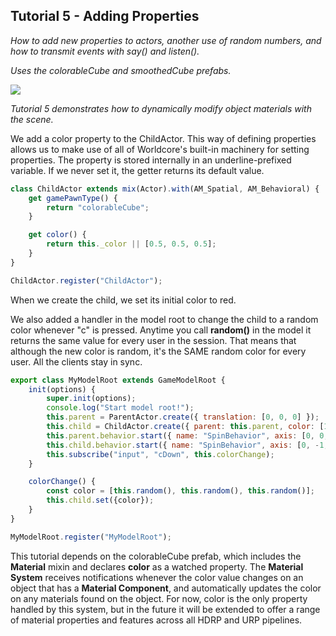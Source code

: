 ## Tutorial 5 - Adding Properties
*How to add new properties to actors, another use of random numbers, and how to transmit events with say() and listen().*

*Uses the colorableCube and smoothedCube prefabs.*

![](images/image9.gif)

*Tutorial 5 demonstrates how to dynamically modify object materials with the scene.*

We add a color property to the ChildActor. This way of defining properties allows us to make use of all of Worldcore's built-in machinery for setting properties. The property is stored internally in an underline-prefixed variable. If we never set it, the getter returns its default value.

```js
class ChildActor extends mix(Actor).with(AM_Spatial, AM_Behavioral) {
    get gamePawnType() {
        return "colorableCube";
    }

    get color() {
        return this._color || [0.5, 0.5, 0.5];
    }
}

ChildActor.register("ChildActor");
```

When we create the child, we set its initial color to red.

We also added a handler in the model root to change the child to a random color whenever "c" is pressed. Anytime you call **random()** in the model it returns the same value for every user in the session. That means that although the new color is random, it's the SAME random color for every user. All the clients stay in sync.

```js
export class MyModelRoot extends GameModelRoot {
    init(options) {
        super.init(options);
        console.log("Start model root!");
        this.parent = ParentActor.create({ translation: [0, 0, 0] });
        this.child = ChildActor.create({ parent: this.parent, color: [1, 0, 0], translation: [0, 2, 0] });
        this.parent.behavior.start({ name: "SpinBehavior", axis: [0, 0, 1], tickRate: 500 });
        this.child.behavior.start({ name: "SpinBehavior", axis: [0, -1, 0], speed: 3 });
        this.subscribe("input", "cDown", this.colorChange);
    }

    colorChange() {
        const color = [this.random(), this.random(), this.random()];
        this.child.set({color});
    }
}

MyModelRoot.register("MyModelRoot");
```

This tutorial depends on the colorableCube prefab, which includes the **Material** mixin and declares **color** as a watched property. The **Material System** receives notifications whenever the color value changes on an object that has a **Material Component**, and automatically updates the color on any materials found on the object. For now, color is the only property handled by this system, but in the future it will be extended to offer a range of material properties and features across all HDRP and URP pipelines.